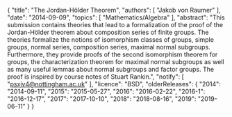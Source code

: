 {
    "title": "The Jordan-Hölder Theorem",
    "authors": [
        "Jakob von Raumer"
    ],
    "date": "2014-09-09",
    "topics": [
        "Mathematics/Algebra"
    ],
    "abstract": "This submission contains theories that lead to a formalization of the proof of the Jordan-Hölder theorem about composition series of finite groups. The theories formalize the notions of isomorphism classes of groups, simple groups, normal series, composition series, maximal normal subgroups. Furthermore, they provide proofs of the second isomorphism theorem for groups, the characterization theorem for maximal normal subgroups as well as many useful lemmas about normal subgroups and factor groups. The proof is inspired by course notes of Stuart Rankin.",
    "notify": [
        "psxjv4@nottingham.ac.uk"
    ],
    "licence": "BSD",
    "olderReleases": {
        "2014": "2014-09-11",
        "2015": "2015-05-27",
        "2016": "2016-02-22",
        "2016-1": "2016-12-17",
        "2017": "2017-10-10",
        "2018": "2018-08-16",
        "2019": "2019-06-11"
    }
}